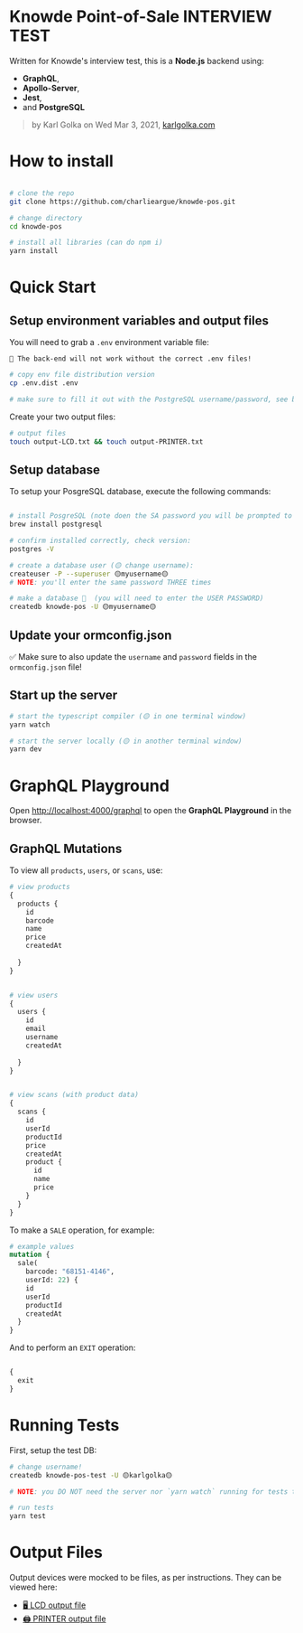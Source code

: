 # Knowde Point-of-Sale INTERVIEW TEST 

Written for Knowde's interview test, this is a **Node.js** backend using:
* **GraphQL**, 
* **Apollo-Server**, 
* **Jest**,
* and **PostgreSQL**

> by Karl Golka on Wed Mar 3, 2021, [karlgolka.com](https://karlgolka.com/)

# How to install

```sh

# clone the repo
git clone https://github.com/charlieargue/knowde-pos.git

# change directory 
cd knowde-pos

# install all libraries (can do npm i)
yarn install
```

# Quick Start

## Setup environment variables and output files

You will need to grab a `.env` environment variable file:
```
🛑 The back-end will not work without the correct .env files!
```

```sh
# copy env file distribution version
cp .env.dist .env

# make sure to fill it out with the PostgreSQL username/password, see below...
```

Create your two output files:
```sh
# output files
touch output-LCD.txt && touch output-PRINTER.txt
```

## Setup database

To setup your PosgreSQL database, execute the following commands:
```sh

# install PosgreSQL (note doen the SA password you will be prompted to create)
brew install postgresql

# confirm installed correctly, check version:
postgres -V

# create a database user (🟡 change username):
createuser -P --superuser 🟡myusername🟡
# NOTE: you'll enter the same password THREE times

# make a database 🔴  (you will need to enter the USER PASSWORD)
createdb knowde-pos -U 🟡myusername🟡
```

## Update your ormconfig.json

✅ Make sure to also update the `username` and `password` fields in the `ormconfig.json` file!

## Start up the server

```sh
# start the typescript compiler (🟡 in one terminal window)
yarn watch
```

```sh
# start the server locally (🟡 in another terminal window)
yarn dev
```

# GraphQL Playground

Open [http://localhost:4000/graphql](http://localhost:4000/graphql) to open the **GraphQL Playground** in the browser.


## GraphQL Mutations

To view all `products`, `users`, or `scans`, use:
```graphql
# view products
{
  products {
    id
    barcode
    name
    price
    createdAt
    
  }
}


# view users
{
  users {
    id
    email
    username
    createdAt
    
  }
}


# view scans (with product data)
{
  scans {
    id
    userId
    productId
    price
    createdAt
    product {
      id
      name
      price
    }
  }
}

```

To make a `SALE` operation, for example:
```graphql
# example values
mutation {
  sale(
    barcode: "68151-4146",
    userId: 22) {
    id
    userId
    productId
    createdAt
  }
}

```

And to perform an `EXIT` operation:
```graphql

{
  exit
}
```


# Running Tests

First, setup the test DB:
```sh
# change username!
createdb knowde-pos-test -U 🟡karlgolka🟡

# NOTE: you DO NOT need the server nor `yarn watch` running for tests to work!

# run tests
yarn test

```

# Output Files

Output devices were mocked to be files, as per instructions. They can be viewed here:
*  [🖥 LCD output file](output-LCD.txt)
*  [🖨 PRINTER output file](output-PRINTER.txt)